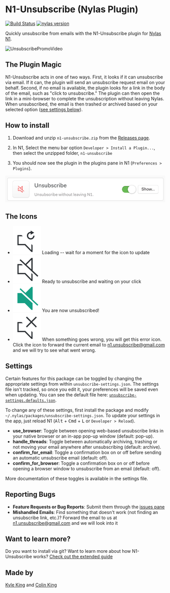 # N1-Unsubscribe (Nylas Plugin)
[![Build Status](https://travis-ci.org/colinking/n1-unsubscribe.svg?branch=master)](https://travis-ci.org/colinking/n1-unsubscribe)
<a href="https://github.com/nylas/N1">
    <img src="https://img.shields.io/badge/nylas-0.4.38-brightgreen.svg"
         alt="nylas version">
</a>

Quickly unsubscribe from emails with the N1-Unsubscribe plugin for [Nylas N1](https://www.nylas.com/n1).

![UnsubscribePromoVideo](.github/UnsubscribePromoVideo.gif)

## The Plugin Magic

N1-Unsubscribe acts in one of two ways. First, it looks if it can unsubscribe via email. If it can, the plugin will send an unsubscribe request email on your behalf. Second, if no email is available, the plugin looks for a link in the body of the email, such as "click to unsubscribe." The plugin can then open the link in a mini-browser to complete the unsubscription without leaving Nylas. When unsubscribed, the email is then trashed or archived based on your selected option ([see settings below](https://github.com/colinking/n1-unsubscribe#settings)).

## How to install

<!-- [![Download n1-unsubscribe](https://cdn.rawgit.com/colinking/n1-unsubscribe/master/.github/download.svg)](https://github.com/colinking/n1-unsubscribe/raw/master/dist/n1-unsubscribe.zip) -->

1. Download and unzip `n1-unsubscribe.zip` from the [Releases page](https://github.com/colinking/n1-unsubscribe/releases/latest).

2. In N1, Select the menu bar option `Developer > Install a Plugin...`, then select the unzipped folder, `n1-unsubscribe`

3. You should now see the plugin in the plugins pane in N1 (`Preferences > Plugins`).

![PluginsPage](.github/NylasPluginPane.png)

## The Icons

- ![Loading](assets/unsubscribe-loading.svg) Loading -- wait for a moment for the icon to update
- ![Unsubscribe](assets/unsubscribe.svg) Ready to unsubscribe and waiting on your click
- ![Error](assets/unsubscribe-success.svg) You are now unsubscribed!
- ![Error](assets/unsubscribe-error.svg) When something goes wrong, you will get this error icon. Click the icon to forward the current email to [n1.unsubscribe@gmail.com](mailto:n1.unsubscribe@gmail.com) and we will try to see what went wrong.

## Settings

Certain features for this package can be toggled by changing the appropriate settings from within `unsubscribe-settings.json`. The settings file isn't tracked, so once you edit it, your preferences will be saved even when updating. You can see the default file here: [`unsubscribe-settings.defaults.json`](https://raw.githubusercontent.com/colinking/n1-unsubscribe/master/unsubscribe-settings.defaults.json).

To change any of these settings, first install the package and modify `~/.nylas/packages/unsubscribe-settings.json`. To update your settings in the app, just reload N1 (<kbd>Alt</kbd> + <kbd>Cmd</kbd> + <kbd>L</kbd> or `Developer > Reload`).

- **use_browser**: Toggle between opening web-based unsubscribe links in your native browser or an in-app pop-up window (default: pop-up).
- **handle_threads**: Toggle between automatically archiving, trashing or not moving your email anywhere after unsubscribing (default: archive).
- **confirm_for_email**: Toggle a confirmation box on or off before sending an automatic unsubscribe email (default: off).
- **confirm_for_browser**: Toggle a confirmation box on or off before opening a browser window to unsubscribe from an email (default: off).

More documentation of these toggles is available in the settings file.

## Reporting Bugs

- **Feature Requests or Bug Reports**: Submit them through the [issues pane][issues]
- **Mishandled Emails**: Find something that doesn't work (not finding an unsubscribe link, etc.)? Forward the email to us at <a href="mailto:n1.unsubscribe@gmail.com">n1.unsubscribe@gmail.com</a> and we will look into it

## Want to learn more?

Do you want to install via git? Want to learn more about how N1-Unsubscribe works? [Check out the extended guide](CONTRIBUTING.md)

## Made by
[Kyle King](http://kyleking.me) and [Colin King](http://colinking.co)

[issues]: https://github.com/colinking/n1-unsubscribe/issues
